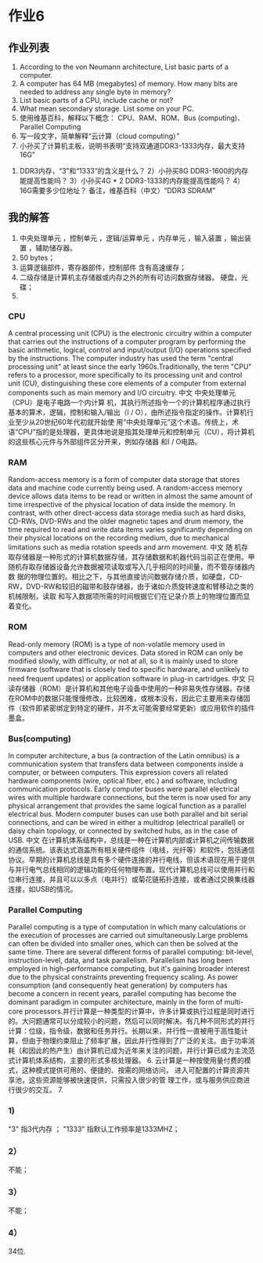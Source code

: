 # 作业6
## 作业列表
1. According to the von Neumann architecture, List basic parts of a computer.
2. A computer has 64 MB (megabytes) of memory. How many bits are needed to address any single byte in memory?
3. List basic parts of a CPU, include cache or not?
4. What mean secondary storage. List some on your PC. 
5. 使用维基百科，解释以下概念：
CPU、RAM、ROM、Bus (computing)、Parallel Computing
6. 写一段文字，简单解释“云计算（cloud computing）”
7. 小孙买了计算机主板，说明书表明“支持双通道DDR3-1333内存，最大支持16G”
1) DDR3内存，“3”和“1333”的含义是什么？
2）小孙买8G DDR3-1600的内存能提高性能吗？
3）小孙买4G * 2 DDR3-1333的内存能提高性能吗？
4）16G需要多少位地址？
备注，维基百科（中文）“DDR3 SDRAM”
## 我的解答
1. 中央处理单元 ，控制单元 ，逻辑/运算单元 ，内存单元 ，输入装置 ，输出装置 ，辅助储存器。
2. 50 bytes；
3. 运算逻辑部件，寄存器部件，控制部件 含有高速缓存；
4. 二级存储是计算机主存储器或内存之外的所有可访问数据存储器。 硬盘，光碟；
5.
### CPU 
A central processing unit (CPU) is the electronic circuitry within a computer that carries out the instructions of a 
computer program by performing the basic arithmetic, logical, control and input/output (I/O) operations specified by the 
instructions. The computer industry has used the term "central processing unit" at least since the early 1960s.Traditionally, 
the term "CPU" refers to a processor, more specifically to its processing unit and control unit (CU), distinguishing these core 
elements of a computer from external components such as main memory and I/O circuitry.  中文 中央处理单元（CPU）是电子电路一个内计算
机，其执行所述指令一个的计算机程序通过执行基本的算术，逻辑，控制和输入/输出（I / O），由所述指令指定的操作。计算机行业至少从20世纪60年代初就开始使
用“中央处理单元”这个术语。传统上，术语“CPU”指的是处理器，更具体地说是指其处理单元和控制单元（CU），将计算机的这些核心元件与外部组件区分开来，例如存储器
和I / O电路。
### RAM
Random-access memory is a form of computer data storage that stores data and machine code currently being used. A random-access 
memory device allows data items to be read or written in almost the same amount of time irrespective of the physical location of 
data inside the memory. In contrast, with other direct-access data storage media such as hard disks, CD-RWs, DVD-RWs and the 
older magnetic tapes and drum memory, the time required to read and write data items varies significantly depending on their 
physical locations on the recording medium, due to mechanical limitations such as media rotation speeds and arm movement. 中文 随
机存取存储器是一种形式的计算机数据存储，其存储数据和机器代码当前正在使用。甲随机存取存储器设备允许数据被项读取或写入几乎相同的时间量，而不管存储器内数
据的物理位置的。相比之下，与其他直接访问数据存储介质，如硬盘，CD-RW，DVD-RW和较旧的磁带和鼓存储器，由于诸如介质旋转速度和臂移动之类的机械限制，读取
和写入数据项所需的时间根据它们在记录介质上的物理位置而显着变化。
### ROM
Read-only memory (ROM) is a type of non-volatile memory used in computers and other electronic devices. Data stored in ROM can only be modified slowly, with difficulty, or not at all, so it is mainly used to store firmware (software that is closely tied to specific hardware, and unlikely to need frequent updates) or application software in plug-in cartridges.  中文 只读存储器（ROM）是计算机和其他电子设备中使用的一种非易失性存储器。存储在ROM中的数据只能慢慢修改，比较困难，或根本没有，因此它主要用来存储固件（软件即紧密绑定到特定的硬件，并不太可能需要经常更新）或应用软件的插件墨盒。
### Bus(computing)
In computer architecture, a bus (a contraction of the Latin omnibus) is a communication system that transfers data between components inside a computer, or between computers. This expression covers all related hardware components (wire, optical fiber, etc.) and software, including communication protocols.
Early computer buses were parallel electrical wires with multiple hardware connections, but the term is now used for any physical arrangement that provides the same logical function as a parallel electrical bus. Modern computer buses can use both parallel and bit serial connections, and can be wired in either a multidrop (electrical parallel) or daisy chain topology, or connected by switched hubs, as in the case of USB.  中文  在计算机体系结构中，总线是一种在计算机内部或计算机之间传输数据的通信系统。该表达式涵盖所有相关硬件组件（电线，光纤等）和软件，包括通信协议。早期的计算机总线是具有多个硬件连接的并行电线，但该术语现在用于提供与并行电气总线相同的逻辑功能的任何物理布置。现代计算机总线可以使用并行和位串行连接，并且可以以多点（电并行）或菊花链拓扑连接，或者通过交换集线器连接，如USB的情况。
### Parallel Computing
Parallel computing is a type of computation in which many calculations or the execution of processes are carried out simultaneously.Large problems can often be divided into smaller ones, which can then be solved at the same time. There are several different forms of parallel computing: bit-level, instruction-level, data, and task parallelism. Parallelism has long been employed in high-performance computing, but it's gaining broader interest due to the physical constraints preventing frequency scaling. As power consumption (and consequently heat generation) by computers has become a concern in recent years, parallel computing has become the dominant paradigm in computer architecture, mainly in the form of multi-core processors.并行计算是一种类型的计算中，许多计算或执行过程是同时进行的。大问题通常可以分成较小的问题，然后可以同时解决。有几种不同形式的并行计算：位级，指令级，数据和任务并行。长期以来，并行性一直被用于高性能计算，但由于物理约束阻止了频率扩展，因此并行性得到了广泛的关注。由于功率消耗（和因此的热产生）由计算机已成为近年来关注的问题，并行计算已成为主流范式计算机体系结构，主要的形式多核处理器。
6. 云计算是一种按使用量付费的模式，这种模式提供可用的、便捷的、按需的网络访问， 进入可配置的计算资源共享池，这些资源能够被快速提供，只需投入很少的管
理工作，或与服务供应商进行很少的交互。
7. 
### 1)
"3" 指3代内存 ； "1333" 指默认工作频率是1333MHZ；
### 2）
不能；
### 3）
不能；
### 4）
34位.
